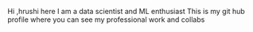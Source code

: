 Hi ,hrushi here
I am a data scientist and  ML enthusiast
This is my git hub profile where you can see my professional work and collabs
